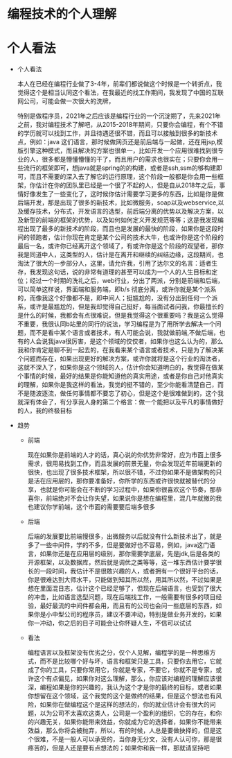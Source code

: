# 编程技术的个人理解

# 个人看法

- 个人看法

    本人在已经在编程行业做了3-4年，前辈们都说做这个时候是一个转折点，我觉得这个是相当认同这个看法，在我最近的找工作期间，我发现了中国的互联网公司，可能会做一次很大的洗牌，

    特别是做程序员，2021年之后应该是编程行业的一个沉淀期了，先来2021年之前，我对编程技术了解吧，从2015-2018年期间，只要你会编程，有个不错的学历就可以找到工作，并且待遇还很不错，而且可以接触到很多的新技术点，例如：java 这们语言，那时候做网页还是前后端与一起做，还在用jsp,模版引擎这种模式，而且解决的方案也很单一，比如开发一个应用很难找到很专业的人，很多都是懵懂懵懂的干了，而且用户的需求也很实在；只要你会用一些流行的框架即可，想java就是spring的的构建，或者是ssh,ssm的够构建即可，而且不需要的深入去了解它的运行原理，这个阶段一般都是你会用一些框架，你估计在你的团队里已经是一个很了不起的人，但是自从2018年之后，事情好像发生了一些变化了，这时候你估计需要学习更多的东西，比如是你是做后端开发，那是出现了很多的新技术，比如微服务，soap以及webservice,以及缓存技术，分布式，开发语言的选型，前后端分离的优势以及解决方案，以及新型的前端的框架的优势，以及如何如何定义开发规范等等；这是我发现编程出现了最多的新技术的阶段，而且也是发展的最快的阶段，如果你是这段时间的领跑者，估计你现在肯定是某个公司的技术大牛，也或许你是这个阶段的最后一名，或许你已经离开这个领域了，有或许你是这个阶段的观望者，那你我是同道中人，这类型的人，估计是在离开和继续的纠结边缘，这段期间，也淘汰了很大的一步部分人，这里，请允许我，引用了达尔文的名言：适者生存，我发现这句话，说的非常有道理的甚至可以成为一个人的人生目标和定位；经过一个时期的洗礼之后，web行业，分出了两派，分别是前端和后端，可以简单这样说，界面端和服务端，即b/s 彻底分离，或许你就是某个派系的，而像我这个好像都不是，即中间人；挺尴尬的，没有分出到任何一个派系，或许是最尴尬的，但是我却觉得自己挺好，每当面试者问我，你最擅长的是什么的时候，我都会有点很难说，但是我觉得这个很重要吗？我是这么觉得不重要，我很认同b站里的同行的说法，学习编程是为了用所学去解决一个问题，而不是看中某个语言或者技术，有人可能会说，我就做前端,不做后端，也有的人会说我java很厉害，是这个领域的佼佼者，如果你也这么认为的，那么我和你肯定是聊不到一起去的，在我看来某个语言或者技术，只是为了解决某个问题而存在，如果出现更好的解决方案，或许你就将是这个行业的淘汰者，这就不深入了，如果你是这个领域的人，估计你会知道明白的，我觉得在做某个事情的时候，最好的结果是你能知道他的真实用途，或者是你自己对他真实的理解，如果你是我这样的看法，我觉的挺不错的，至少你能看清楚自己，而不是随波逐流，做任何事情都不要忘了初心，但是这个是很难做到的，这个我就深有体会了，有分享我人身的第二个格言：做一个能把以及平凡的事情做好的人，我的终极目标

- 趋势
    - 前端

        现在如果你是前端的人才的话，真心说的你优势非常好，应为市面上很多需求，很用易找到工作，而且发展的前景无量，你会发现近年前端更新的很快，也出现了很多技术框架，所以很不错，不过你如果不是做架构的只是活在应用层的，那你要准备好，你所学的东西或许很快就被替代的分享，也就是你可能会在不断的学习过程中，如果你很喜欢这个节奏，那恭喜你，前端绝对不会让你失望，如果说你是想在编程里，混几年就撤的我也建议你学前端，这个市面的需要要后端多很多

    - 后端

        后端的发展要比前端慢很多，出微服务以后就没有什么新技术出了，就是多了一些中间件，学的不多，但是要做好也不容易，例如，java这门语言，如果你还是在应用层的级别，那你需要学底层，先是jdk,后是各类的开源框架，以及数据库，然后就是调优之类等等，这一堆东西估计要学很长的一段时间，我估计不是很敢兴趣的人，或者拥有一个很好平台的话，你是很难达到大师水平，只能做到知其所以然，用其所以然，不过如果是想在里面混日志，估计这个已经足够了，但现在后端语言，也受到了很大的冲击，比如语言选型问题，现在后端找工作，一般需要有很多的项目经验，最好最流的中间件都会用，而且有的公司也会问一些底层的东西，如果你是小中型公司的程序员，建议不要冲动，特别是做业务开发的，如果你一冲动，你之后的日子可能会让你怀疑人生，不信可以试试

    - 看法

        编程语言以及框架没有优劣之分，仅个人见解，编程学的是一种思维方式，而不是比较哪个好与坏，语言和框架只是工具，只要你去用它，它就成了你的工具，只要你常用它，你就是专家，不要它，你就不是专家，或许这个有点偏见，如果你对这么理解，那么，你应该对编程的理解应该很深，编程如果是你的兴趣的，我认为这个才是你的最终的目标，或者如果你想留在这个领域，这个我觉的这个是做终的结果，但是这个想法也有风险，如果你在做编程这个是这样的想法的，你的就业估计会有很大的问题，以为公司不太喜欢这类人，公司是一个盈利的组织，它的存在，和你的兴趣无关，如果你能带来效益，你就成为它的选择者，如果你不能带来效益，那么你将会被抛弃，所以，有的时候，人总是要做抉择的，但是这个很难，不是一般人可以承受的，当你身无分文，没有人认可你，那是很疼苦的，但是人还是要有点想法的；如果你和我一样，那就请坚持吧